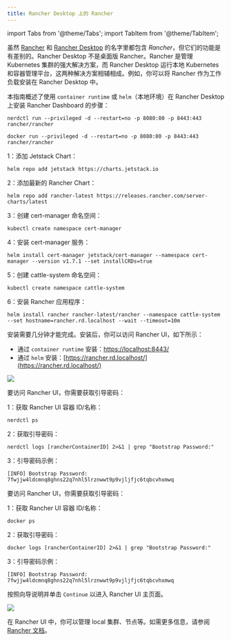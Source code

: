 ```yaml
---
title: Rancher Desktop 上的 Rancher
---
```


import Tabs from '@theme/Tabs';
import TabItem from '@theme/TabItem';

虽然 [Rancher](https://rancher.com/) 和 [Rancher Desktop](https://rancherdesktop.io/) 的名字里都包含 _Rancher_，但它们的功能是有差别的。Rancher Desktop 不是桌面版 Rancher。Rancher 是管理 Kubernetes 集群的强大解决方案，而 Rancher Desktop 运行本地 Kubernetes 和容器管理平台，这两种解决方案相辅相成。例如，你可以将 Rancher 作为工作负载安装在 Rancher Desktop 中。

本指南概述了使用 `container runtime` 或 `helm`（本地环境）在 Rancher Desktop 上安装 Rancher Dashboard 的步骤：

<Tabs groupId="container-runtime">
  <TabItem value="nerdctl" default>

```console
nerdctl run --privileged -d --restart=no -p 8080:80 -p 8443:443 rancher/rancher
```

</TabItem>
  <TabItem value="docker" default>

```console
docker run --privileged -d --restart=no -p 8080:80 -p 8443:443 rancher/rancher
```

</TabItem>
  <TabItem value="helm" default>

1：添加 Jetstack Chart：
```console
helm repo add jetstack https://charts.jetstack.io
```

2：添加最新的 Rancher Chart：
```console
helm repo add rancher-latest https://releases.rancher.com/server-charts/latest
```

3：创建 cert-manager 命名空间：
```console
kubectl create namespace cert-manager
```

4：安装 cert-manager 服务：
```console
helm install cert-manager jetstack/cert-manager --namespace cert-manager --version v1.7.1 --set installCRDs=true
```

5：创建 cattle-system 命名空间：
```console
kubectl create namespace cattle-system
```

6：安装 Rancher 应用程序：
```console
helm install rancher rancher-latest/rancher --namespace cattle-system --set hostname=rancher.rd.localhost --wait --timeout=10m
```

</TabItem>
</Tabs>

安装需要几分钟才能完成。安装后，你可以访问 Rancher UI，如下所示：
* 通过 `container runtime` 安装：[https://localhost:8443/](https://localhost:8443/)
* 通过 `helm` 安装：[https://rancher.rd.localhost/](https://rancher.rd.localhost/)

![](/img/examples/rancherUiWelcomePage.png)


<Tabs groupId="container-runtime">
  <TabItem value="nerdctl" default>

要访问 Rancher UI，你需要获取引导密码：

1：获取 Rancher UI 容器 ID/名称：
```console
nerdctl ps
```
2：获取引导密码：
```console
nerdctl logs [rancherContainerID] 2>&1 | grep "Bootstrap Password:"
```
3：引导密码示例：
```console
[INFO] Bootstrap Password: 7fwjjw4ldcmnq8ghns22q7nhl5lrznwwt9p9vjljfjc6tqbcvhxmwq
```

</TabItem>
  <TabItem value="docker" default>

要访问 Rancher UI，你需要获取引导密码：

1：获取 Rancher UI 容器 ID/名称：
```console
docker ps
```
2：获取引导密码：
```console
docker logs [rancherContainerID] 2>&1 | grep "Bootstrap Password:"
```
3：引导密码示例：
```console
[INFO] Bootstrap Password: 7fwjjw4ldcmnq8ghns22q7nhl5lrznwwt9p9vjljfjc6tqbcvhxmwq
```
</TabItem>
</Tabs>

按照向导说明并单击 `Continue` 以进入 Rancher UI 主页面。

![](/img/examples/rancherUiMainPage.png)

在 Rancher UI 中，你可以管理 local 集群、节点等。如需更多信息，请参阅 [Rancher 文档](https://ranchermanager.docs.rancher.com/)。
